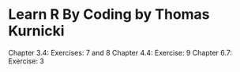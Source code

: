 # Learn R By Coding by Thomas Kurnicki
 Chapter 3.4: Exercises: 7 and 8  Chapter 4.4: Exercise: 9  Chapter 6.7: Exercise: 3
